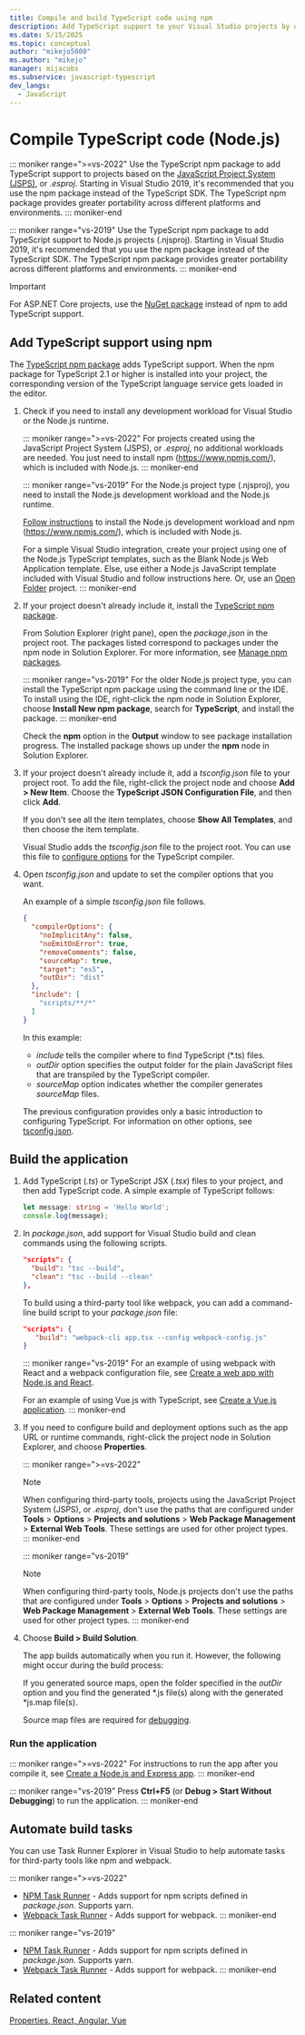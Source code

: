```yaml
---
title: Compile and build TypeScript code using npm
description: Add TypeScript support to your Visual Studio projects by using the Node Package Manager (npm) package for portability across different platforms and environments.
ms.date: 5/15/2025
ms.topic: conceptual
author: "mikejo5000"
ms.author: "mikejo"
manager: mijacobs
ms.subservice: javascript-typescript
dev_langs:
  - JavaScript
---
```

# Compile TypeScript code (Node.js)

::: moniker range=">=vs-2022"
Use the TypeScript npm package to add TypeScript support to projects based on the [JavaScript Project System (JSPS)](../javascript/javascript-in-visual-studio.md#project-templates), or *.esproj*. Starting in Visual Studio 2019, it's recommended that you use the npm package instead of the TypeScript SDK. The TypeScript npm package provides greater portability across different platforms and environments.
::: moniker-end

::: moniker range="vs-2019"
Use the TypeScript npm package to add TypeScript support to Node.js projects (.njsproj). Starting in Visual Studio 2019, it's recommended that you use the npm package instead of the TypeScript SDK. The TypeScript npm package provides greater portability across different platforms and environments.
::: moniker-end

> [!IMPORTANT]
> For ASP.NET Core projects, use the [NuGet package](../javascript/compile-typescript-code-nuget.md) instead of npm to add TypeScript support.

## Add TypeScript support using npm

The [TypeScript npm package](https://www.npmjs.com/package/typescript) adds TypeScript support. When the npm package for TypeScript 2.1 or higher is installed into your project, the corresponding version of the TypeScript language service gets loaded in the editor.

1. Check if you need to install any development workload for Visual Studio or the Node.js runtime.

   ::: moniker range=">=vs-2022"
   For projects created using the JavaScript Project System (JSPS), or *.esproj*, no additional workloads are needed. You just need to install npm (https://www.npmjs.com/), which is included with Node.js.
   ::: moniker-end

   ::: moniker range="vs-2019"
   For the Node.js project type (.njsproj), you need to install the Node.js development workload and the Node.js runtime.

   [Follow instructions](./tutorial-nodejs.md?toc=%252fvisualstudio%252fjavascript%252ftoc.json) to install the Node.js development workload and npm (https://www.npmjs.com/), which is included with Node.js.

   For a simple Visual Studio integration, create your project using one of the Node.js TypeScript templates, such as the Blank Node.js Web Application template. Else, use either a Node.js JavaScript template included with Visual Studio and follow instructions here. Or, use an [Open Folder](../javascript/develop-javascript-code-without-solutions-projects.md) project.
   ::: moniker-end

1. If your project doesn't already include it, install the [TypeScript npm package](https://www.npmjs.com/package/typescript).

   From Solution Explorer (right pane), open the *package.json* in the project root. The packages listed correspond to packages under the npm node in Solution Explorer. For more information, see [Manage npm packages](../javascript/npm-package-management.md).

   ::: moniker range="vs-2019"
   For the older Node.js project type, you can install the TypeScript npm package using the command line or the IDE. To install using the IDE, right-click the npm node in Solution Explorer, choose **Install New npm package**, search for **TypeScript**, and install the package.
   ::: moniker-end

   Check the **npm** option in the **Output** window to see package installation progress. The installed package shows up under the **npm** node in Solution Explorer.

1. If your project doesn't already include it, add a *tsconfig.json* file to your project root. To add the file, right-click the project node and choose **Add > New Item**. Choose the **TypeScript JSON Configuration File**, and then click **Add**.

   If you don't see all the item templates, choose **Show All Templates**, and then choose the item template.

   Visual Studio adds the *tsconfig.json* file to the project root. You can use this file to [configure options](https://www.typescriptlang.org/docs/handbook/tsconfig-json.html) for the TypeScript compiler.

1. Open *tsconfig.json* and update to set the compiler options that you want.

   An example of a simple *tsconfig.json* file follows.

   ```json
   {
     "compilerOptions": {
       "noImplicitAny": false,
       "noEmitOnError": true,
       "removeComments": false,
       "sourceMap": true,
       "target": "es5",
       "outDir": "dist"
     },
     "include": [
       "scripts/**/*"
     ]
   }
   ```

   In this example:
   - *include* tells the compiler where to find TypeScript (*.ts) files.
   - *outDir* option specifies the output folder for the plain JavaScript files that are transpiled by the TypeScript compiler.
   - *sourceMap* option indicates whether the compiler generates *sourceMap* files.

   The previous configuration provides only a basic introduction to configuring TypeScript. For information on other options, see [tsconfig.json](https://www.typescriptlang.org/docs/handbook/tsconfig-json.html).

## Build the application

1. Add TypeScript (*.ts*) or TypeScript JSX (*.tsx*) files to your project, and then add TypeScript code. A simple example of TypeScript follows:

   ```typescript
   let message: string = 'Hello World';
   console.log(message);
   ```

1. In *package.json*, add support for Visual Studio build and clean commands using the following scripts.

   ```json
   "scripts": {
     "build": "tsc --build",
     "clean": "tsc --build --clean"
   },
   ```

   To build using a third-party tool like webpack, you can add a command-line build script to your *package.json* file:

   ```json
   "scripts": {
      "build": "webpack-cli app.tsx --config webpack-config.js"
   }
   ```

   ::: moniker range="vs-2019"
   For an example of using webpack with React and a webpack configuration file, see [Create a web app with Node.js and React](../javascript/tutorial-nodejs-with-react-and-jsx.md).

   For an example of using Vue.js with TypeScript, see [Create a Vue.js application](create-application-with-vuejs.md).
   ::: moniker-end

1. If you need to configure build and deployment options such as the app URL or runtime commands, right-click the project node in Solution Explorer, and choose **Properties**.

   ::: moniker range=">=vs-2022"
   >[!NOTE]
   > When configuring third-party tools, projects using the JavaScript Project System (JSPS), or *.esproj*, don't use the paths that are configured under **Tools** > **Options** > **Projects and solutions** > **Web Package Management** > **External Web Tools**. These settings are used for other project types.
   ::: moniker-end

   ::: moniker range="vs-2019"
   >[!NOTE]
   > When configuring third-party tools, Node.js projects don't use the paths that are configured under **Tools** > **Options** > **Projects and solutions** > **Web Package Management** > **External Web Tools**. These settings are used for other project types.
   ::: moniker-end

1. Choose **Build > Build Solution**.

   The app builds automatically when you run it. However, the following might occur during the build process:

   If you generated source maps, open the folder specified in the *outDir* option and you find the generated \*.js file(s) along with the generated \*js.map file(s).

   Source map files are required for [debugging](../javascript/debug-nodejs.md).

### Run the application

::: moniker range=">=vs-2022"
For instructions to run the app after you compile it, see [Create a Node.js and Express app](../javascript/tutorial-nodejs.md#start-your-app).
::: moniker-end

::: moniker range="vs-2019"
Press **Ctrl+F5** (or **Debug > Start Without Debugging**) to run the application.
::: moniker-end

## Automate build tasks

You can use Task Runner Explorer in Visual Studio to help automate tasks for third-party tools like npm and webpack.

::: moniker range=">=vs-2022"
- [NPM Task Runner](https://marketplace.visualstudio.com/items?itemName=MadsKristensen.NpmTaskRunner64) - Adds support for npm scripts defined in *package.json*. Supports yarn.
- [Webpack Task Runner](https://marketplace.visualstudio.com/items?itemName=MadsKristensen.WebPackTaskRunner) - Adds support for webpack.
::: moniker-end

::: moniker range="vs-2019"
- [NPM Task Runner](https://marketplace.visualstudio.com/items?itemName=MadsKristensen.NPMTaskRunner) - Adds support for npm scripts defined in *package.json*. Supports yarn.
- [Webpack Task Runner](https://marketplace.visualstudio.com/items?itemName=MadsKristensen.WebPackTaskRunner) - Adds support for webpack.
::: moniker-end

## Related content

[Properties, React, Angular, Vue](../ide/reference/property-pages-javascript-esproj.md)